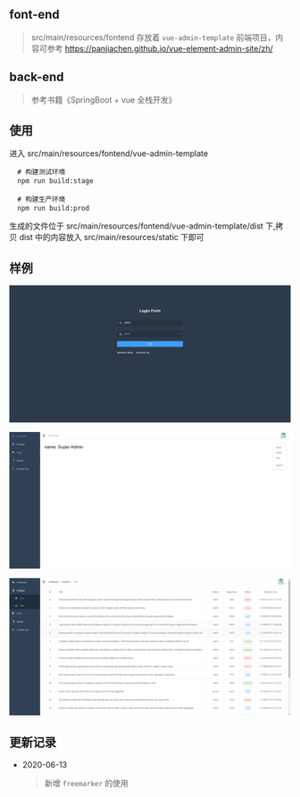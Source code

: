 ## font-end
> src/main/resources/fontend 存放着 `vue-admin-template` 前端项目，内容可参考
>https://panjiachen.github.io/vue-element-admin-site/zh/

## back-end
> 参考书籍《SpringBoot + vue 全栈开发》

## 使用
进入 src/main/resources/fontend/vue-admin-template
```text
  # 构建测试环境
  npm run build:stage
     
  # 构建生产环境
  npm run build:prod
```
生成的文件位于 src/main/resources/fontend/vue-admin-template/dist 下,拷贝 dist 中的内容放入 src/main/resources/static 下即可



## 样例

![image-20200610232126586](Readme.assets/image-20200610232126586.png)

![image-20200610232210338](Readme.assets/image-20200610232210338.png)

![image-20200610232223539](Readme.assets/image-20200610232223539.png)



## 更新记录

- 2020-06-13

  > 新增 `freemarker` 的使用